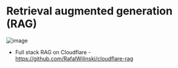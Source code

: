 # Retrieval augmented generation (RAG)

![image](https://github.com/user-attachments/assets/3f597c36-cb27-44a7-b608-c843d3012dbb)

- Full stack RAG on Cloudflare - https://github.com/RafalWilinski/cloudflare-rag
